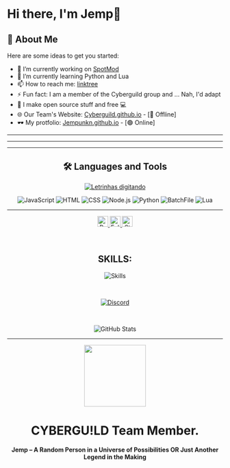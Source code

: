# Hi there, I'm Jemp👋 
## 🚀 About Me
Here are some ideas to get you started:
- 🔭 I’m currently working on [SpotMod](https://github.com/JempUnkn/SpotMod)
- 🌱 I’m currently learning Python and Lua
- 📫 How to reach me: [linktree](https://linktr.ee/CYBERGUILD)
- ⚡ Fun fact: I am a member of the Cyberguild group and ... Nah, I'd adapt 
- 🌟 I make open source stuff and free 💻  
- 🌐 Our Team's Website: [Cyberguild.github.io](https://Cyberguild.github.io/) - [🔴 Offline]
- 🕶️ My protfolio: [Jempunkn.github.io](https://jempunkn.github.io/) - [🟢 Online]
--- 


---


--- 

<h2 align="center">🛠️ Languages and Tools</h2>
<p align="center">
    <a href="https://git.io/typing-svg"><img src="https://readme-typing-svg.demolab.com?font=Fira+Code&pause=1000&center=true&vCenter=true&random=false&width=435&lines=Analista+de+seguranca;Desenvolvedor;Suporte+tecnico;" alt="Letrinhas digitando" /></a></br></p>
</p>

<p align="center">
  <img src="https://img.shields.io/badge/JavaScript-F7DF1E?style=for-the-badge&logo=javascript&logoColor=black" alt="JavaScript">
  <img src="https://img.shields.io/badge/HTML-E34F26?style=for-the-badge&logo=html5&logoColor=white" alt="HTML">
  <img src="https://img.shields.io/badge/CSS-1572B6?style=for-the-badge&logo=css3&logoColor=white" alt="CSS">
  <img src="https://img.shields.io/badge/Node.js-339933?style=for-the-badge&logo=nodedotjs&logoColor=white" alt="Node.js">
  <img src="https://img.shields.io/badge/Python-3776AB?style=for-the-badge&logo=python&logoColor=white" alt="Python">
  <img src="https://img.shields.io/badge/BatchFile-1E1E1E?style=for-the-badge&logo=windows&logoColor=white" alt="BatchFile">
  <img src="https://img.shields.io/badge/Lua-2C2D72?style=for-the-badge&logo=lua&logoColor=white" alt="Lua">
</p>

---


<p align="center">
  <a href="https://github.com/JempUnkn">
    <img height="25" src="https://api.visitorbadge.io/api/VisitorHit?user=JempUnkn&countColorcountColor&countColor=%23006EFF" alt="Profile Views"/>
  </a>
  <a href="https://github.com/JempUnkn?tab=followers">
    <img height="25" src="https://img.shields.io/github/followers/JempUnkn?color=4a12ba&style=for-the-badge&logo=github&label=Follow" alt="Followers"/>
  </a>
  <a href="https://github.com/JempUnkn?tab=stars">
    <img height="25" src="https://img.shields.io/github/stars/JempUnkn?color=f429ff&style=for-the-badge&logo=github&label=Stars" alt="Stars"/>
  </a>
</p>

<br>
<h2 align="center">SKILLS:</h2>
<p align="center">
  <img src="https://skillicons.dev/icons?i=nodejs,html,css" alt="Skills"/>
</p>

<br>

<p align="center">
  <a href="https://discord.com/users/904046446666469397" target="_blank">
    <img src="https://img.shields.io/badge/Discord-Contact%20Me-0088cc?style=for-the-badge&logo=discord&logoColor=white" alt="Discord"/>
  </a>
</p>

<br>

<p align="center">
  <img src="https://github-readme-stats.vercel.app/api/?username=JempUnkn&title_color=674fc9&text_color=9f9f9f&show_icons=true&bg_color=00000000&hide_border=true&icon_color=674fc9&hide_title=true&count_private=true" alt="GitHub Stats"/>
</p> 

--- 
<en>
<div align="center">

[<img src="https://raw.githubusercontent.com/JempUnkn/webtv-beta/refs/heads/main/app-icon.png" width="144"/>](https://github.com/jempunkn)

  <h1 align="center">CYBERGU!LD Team Member.</h1>

  <p align="center">
    <strong>Jemp – A Random Person in a Universe of Possibilities OR Just Another Legend in the Making</strong>
  </p>
</div>
</en>
